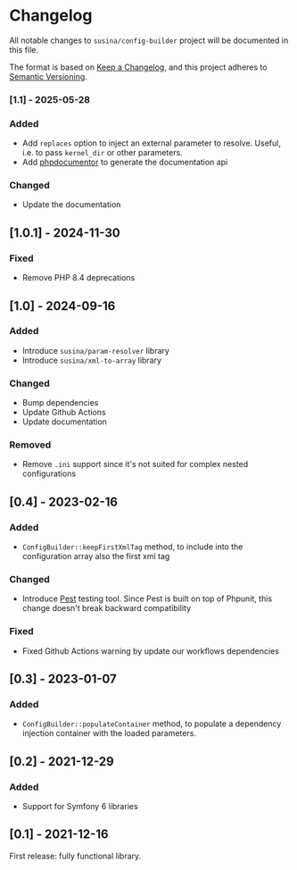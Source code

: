# Changelog

All notable changes to `susina/config-builder` project will be documented in this file.

The format is based on [Keep a Changelog](https://keepachangelog.com/en/1.0.0/),
and this project adheres to [Semantic Versioning](https://semver.org/spec/v2.0.0.html).

### [1.1] - 2025-05-28

### Added

- Add `replaces` option to inject an external parameter to resolve. Useful, i.e. to pass
  `kernel_dir` or other parameters.
- Add [phpdocumentor](https://phpdoc.org/) to generate the documentation api

### Changed

- Update the documentation

## [1.0.1] - 2024-11-30

### Fixed

- Remove PHP 8.4 deprecations

## [1.0] - 2024-09-16

### Added

- Introduce `susina/param-resolver` library
- Introduce `susina/xml-to-array` library

### Changed

- Bump dependencies
- Update Github Actions
- Update documentation

### Removed

- Remove `.ini` support since it's not suited for complex nested configurations

## [0.4] - 2023-02-16

### Added

- `ConfigBuilder::keepFirstXmlTag` method, to include into the configuration array also the first xml tag

### Changed

- Introduce [Pest](https://www.pest.com) testing tool. Since Pest is built on top of Phpunit, this change doesn't break backward compatibility

### Fixed

- Fixed Github Actions warning by update our workflows dependencies

## [0.3] - 2023-01-07

### Added

- `ConfigBuilder::populateContainer` method, to populate a dependency injection container with the loaded parameters.

## [0.2] - 2021-12-29

### Added

- Support for Symfony 6 libraries

## [0.1] - 2021-12-16

First release: fully functional library.
